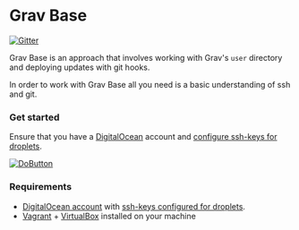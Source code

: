 # Grav Base

[![Gitter](https://badges.gitter.im/howardroark/GravOps.svg)](https://gitter.im/howardroark/GravOps?utm_source=badge&utm_medium=badge&utm_campaign=pr-badge)

Grav Base is an approach that involves working with Grav's `user` directory and deploying
updates with git hooks. 

In order to work with Grav Base all you need is a basic understanding of ssh and git.

### Get started

Ensure that you have a [DigitalOcean](https://www.digitalocean.com/?refcode=c44e132bd9a1) account and [configure ssh-keys for droplets](https://www.digitalocean.com/community/tutorials/how-to-use-ssh-keys-with-digitalocean-droplets).

[![DoButton](http://do-it.surge.sh/do-it.svg)](http://do-it.surge.sh/howardroark/gravops)

### Requirements

- [DigitalOcean account](https://www.digitalocean.com/?refcode=746739df613c) with [ssh-keys configured for droplets](https://www.digitalocean.com/community/tutorials/how-to-use-ssh-keys-with-digitalocean-droplets).
- [Vagrant](http://vagrantup.com) + [VirtualBox](http://virtualbox.org) installed on your machine
